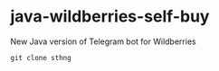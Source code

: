 # java-wildberries-self-buy
New Java version of Telegram bot for Wildberries
```
git clone sthng
```
